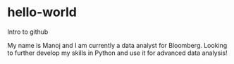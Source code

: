# hello-world
Intro to github

My name is Manoj and I am currently a data analyst for Bloomberg. Looking to further develop my skills in Python and use it for advanced data analysis!
